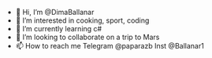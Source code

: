 - 👋 Hi, I’m @DimaBallanar
- 👀 I’m interested in cooking, sport, coding
- 🌱 I’m currently learning с#
- 💞️ I’m looking to collaborate on a trip to Mars
- 📫 How to reach me Telegram @paparazb Inst @Ballanar1

<!---
DimaBallanar/DimaBallanar is a ✨ special ✨ repository because its `README.md` (this file) appears on your GitHub profile.
You can click the Preview link to take a look at your changes.
--->
